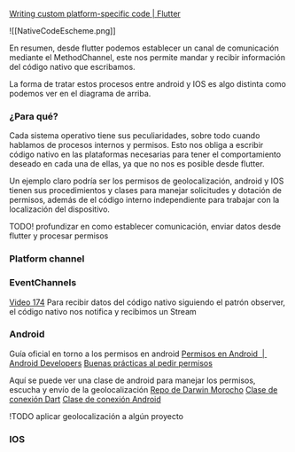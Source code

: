 [Writing custom platform-specific code | Flutter](https://docs.flutter.dev/platform-integration/platform-channels)

![[NativeCodeEscheme.png]]

En resumen, desde flutter podemos establecer un canal de comunicación mediante el MethodChannel, este nos permite mandar y recibir información del código nativo que escribamos.

La forma de tratar estos procesos entre android y IOS es algo distinta como podemos ver en el diagrama de arriba. 
### ¿Para qué?

Cada sistema operativo tiene sus peculiaridades, sobre todo cuando hablamos de procesos internos y permisos. Esto nos obliga a escribir código nativo en las plataformas necesarias para tener el comportamiento deseado en cada una de ellas, ya que no nos es posible desde flutter.

Un ejemplo claro podría ser los permisos de geolocalización, android y IOS tienen sus procedimientos y clases para manejar solicitudes y dotación de permisos, además de el código interno independiente para trabajar con la localización del dispositivo.

TODO! profundizar en como establecer comunicación, enviar datos desde flutter y procesar permisos

### Platform channel


### EventChannels 

[Video 174](https://www.udemy.com/course/flutter-avanzado/learn/lecture/21813018#overview)
Para recibir datos del código nativo siguiendo el patrón observer, el código nativo nos notifica y recibimos un Stream
### Android

Guía oficial en torno a los permisos en android
[Permisos en Android  |  Android Developers](https://developer.android.com/guide/topics/permissions/overview?hl=es-419)
[Buenas prácticas al pedir permisos](https://developer.android.com/guide/topics/permissions/overview?hl=es-419#best-practices)

Aquí se puede ver una clase de android para manejar los permisos, escucha y envío de la geolocalización
[Repo de Darwin Morocho](https://github.com/meedu-app/flutter-platform-channels-example)
[Clase de conexión Dart](https://github.com/meedu-app/flutter-platform-channels-example/blob/master/lib/native/geolaction.dart)
[Clase de conexión Android](https://github.com/meedu-app/flutter-platform-channels-example/blob/master/android/app/src/main/java/app/meedu/platform_channels_demo/Geolocation.java)

!TODO aplicar geolocalización a algún proyecto


### IOS




